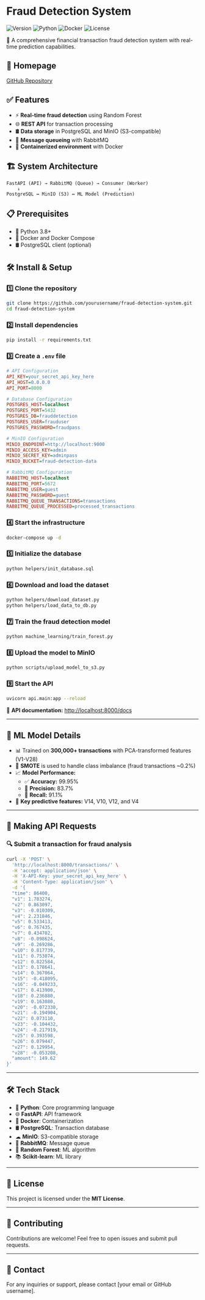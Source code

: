 # Fraud Detection System

![Version](https://img.shields.io/badge/version-1.0-blue)
![Python](https://img.shields.io/badge/python-3.8%2B-blue)
![Docker](https://img.shields.io/badge/docker-supported-brightgreen)
![License](https://img.shields.io/badge/license-MIT-yellow)

🚀 A comprehensive financial transaction fraud detection system with real-time prediction capabilities.

## 🔗 Homepage
[GitHub Repository](https://github.com/Aris-Geo/fraud-detection-ml)

## ✅ Features
- ⚡ **Real-time fraud detection** using Random Forest
- 🌐 **REST API** for transaction processing
- 🛢 **Data storage** in PostgreSQL and MinIO (S3-compatible)
- 📩 **Message queueing** with RabbitMQ
- 🐳 **Containerized environment** with Docker

## 🏗 System Architecture
```plaintext
FastAPI (API) → RabbitMQ (Queue) → Consumer (Worker)
    ↓                                    ↓
PostgreSQL ↔ MinIO (S3) ↔ ML Model (Prediction)
```

## 📋 Prerequisites
- 🐍 Python 3.8+
- 🐳 Docker and Docker Compose
- 🛢 PostgreSQL client (optional)

## 🛠 Install & Setup
### 1️⃣ Clone the repository
```sh
git clone https://github.com/yourusername/fraud-detection-system.git
cd fraud-detection-system
```
### 2️⃣ Install dependencies
```sh
pip install -r requirements.txt
```
### 3️⃣ Create a `.env` file
```ini
# API Configuration
API_KEY=your_secret_api_key_here
API_HOST=0.0.0.0
API_PORT=8000

# Database Configuration
POSTGRES_HOST=localhost
POSTGRES_PORT=5432
POSTGRES_DB=frauddetection
POSTGRES_USER=frauduser
POSTGRES_PASSWORD=fraudpass

# MinIO Configuration
MINIO_ENDPOINT=http://localhost:9000
MINIO_ACCESS_KEY=admin
MINIO_SECRET_KEY=adminpass
MINIO_BUCKET=fraud-detection-data

# RabbitMQ Configuration
RABBITMQ_HOST=localhost
RABBITMQ_PORT=5672
RABBITMQ_USER=guest
RABBITMQ_PASSWORD=guest
RABBITMQ_QUEUE_TRANSACTIONS=transactions
RABBITMQ_QUEUE_PROCESSED=processed_transactions
```

### 4️⃣ Start the infrastructure
```sh
docker-compose up -d
```

### 5️⃣ Initialize the database
```sh
python helpers/init_database.sql
```

### 6️⃣ Download and load the dataset
```sh
python helpers/download_dataset.py
python helpers/load_data_to_db.py
```

### 7️⃣ Train the fraud detection model
```sh
python machine_learning/train_forest.py
```

### 8️⃣ Upload the model to MinIO
```sh
python scripts/upload_model_to_s3.py
```

### 9️⃣ Start the API
```sh
uvicorn api.main:app --reload
```

📌 **API documentation:** [http://localhost:8000/docs](http://localhost:8000/docs)

---

## 🧠 ML Model Details
- 📊 Trained on **300,000+ transactions** with PCA-transformed features (V1-V28)
- 🎯 **SMOTE** is used to handle class imbalance (fraud transactions ~0.2%)
- 📈 **Model Performance:**
  - ✅ **Accuracy:** 99.95%
  - 🎯 **Precision:** 83.7%
  - 📢 **Recall:** 91.1%
- 🔑 **Key predictive features:** V14, V10, V12, and V4

---

## 📡 Making API Requests
### 🔍 Submit a transaction for fraud analysis
```sh
curl -X 'POST' \
  'http://localhost:8000/transactions/' \
  -H 'accept: application/json' \
  -H 'X-API-Key: your_secret_api_key_here' \
  -H 'Content-Type: application/json' \
  -d '{
  "time": 86400,
  "v1": 1.783274,
  "v2": 0.863097,
  "v3": -0.010309,
  "v4": 2.231846,
  "v5": 0.533413,
  "v6": 0.767435,
  "v7": 0.434702,
  "v8": -0.098624,
  "v9": -0.269286,
  "v10": 0.817739,
  "v11": 0.753074,
  "v12": 0.822584,
  "v13": 0.178641,
  "v14": 0.367064,
  "v15": -0.418095,
  "v16": -0.049233,
  "v17": 0.413900,
  "v18": 0.236880,
  "v19": 0.163080,
  "v20": -0.072330,
  "v21": -0.194904,
  "v22": 0.073110,
  "v23": -0.104432,
  "v24": -0.217919,
  "v25": 0.393598,
  "v26": 0.079447,
  "v27": 0.129954,
  "v28": -0.053208,
  "amount": 149.62
}'
```

---

## 🛠 Tech Stack
- 🚀 **Python**: Core programming language
- 🌐 **FastAPI**: API framework
- 🐳 **Docker**: Containerization
- 🛢 **PostgreSQL**: Transaction database
- ☁ **MinIO**: S3-compatible storage
- 📩 **RabbitMQ**: Message queue
- 🌲 **Random Forest**: ML algorithm
- 📚 **Scikit-learn**: ML library

---

## 📜 License
This project is licensed under the **MIT License**.

---

## 🤝 Contributing
Contributions are welcome! Feel free to open issues and submit pull requests.

---

## 📧 Contact
For any inquiries or support, please contact [your email or GitHub username].

